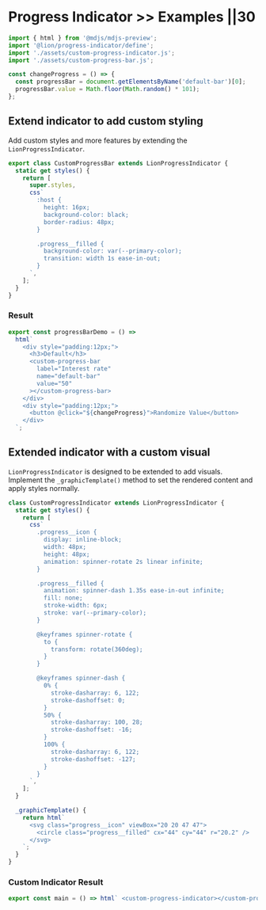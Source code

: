 # Progress Indicator >> Examples ||30

```js script
import { html } from '@mdjs/mdjs-preview';
import '@lion/progress-indicator/define';
import './assets/custom-progress-indicator.js';
import './assets/custom-progress-bar.js';

const changeProgress = () => {
  const progressBar = document.getElementsByName('default-bar')[0];
  progressBar.value = Math.floor(Math.random() * 101);
};
```

## Extend indicator to add custom styling

Add custom styles and more features by extending the `LionProgressIndicator`.

```js
export class CustomProgressBar extends LionProgressIndicator {
  static get styles() {
    return [
      super.styles,
      css`
        :host {
          height: 16px;
          background-color: black;
          border-radius: 48px;
        }

        .progress__filled {
          background-color: var(--primary-color);
          transition: width 1s ease-in-out;
        }
      `,
    ];
  }
}
```

### Result

```js preview-story
export const progressBarDemo = () =>
  html`
    <div style="padding:12px;">
      <h3>Default</h3>
      <custom-progress-bar
        label="Interest rate"
        name="default-bar"
        value="50"
      ></custom-progress-bar>
    </div>
    <div style="padding:12px;">
      <button @click="${changeProgress}">Randomize Value</button>
    </div>
  `;
```

## Extended indicator with a custom visual

`LionProgressIndicator` is designed to be extended to add visuals. Implement the `_graphicTemplate()` method to set the rendered content and apply styles normally.

```js
class CustomProgressIndicator extends LionProgressIndicator {
  static get styles() {
    return [
      css`
        .progress__icon {
          display: inline-block;
          width: 48px;
          height: 48px;
          animation: spinner-rotate 2s linear infinite;
        }

        .progress__filled {
          animation: spinner-dash 1.35s ease-in-out infinite;
          fill: none;
          stroke-width: 6px;
          stroke: var(--primary-color);
        }

        @keyframes spinner-rotate {
          to {
            transform: rotate(360deg);
          }
        }

        @keyframes spinner-dash {
          0% {
            stroke-dasharray: 6, 122;
            stroke-dashoffset: 0;
          }
          50% {
            stroke-dasharray: 100, 28;
            stroke-dashoffset: -16;
          }
          100% {
            stroke-dasharray: 6, 122;
            stroke-dashoffset: -127;
          }
        }
      `,
    ];
  }

  _graphicTemplate() {
    return html`
      <svg class="progress__icon" viewBox="20 20 47 47">
        <circle class="progress__filled" cx="44" cy="44" r="20.2" />
      </svg>
    `;
  }
}
```

### Custom Indicator Result

```js preview-story
export const main = () => html` <custom-progress-indicator></custom-progress-indicator> `;
```
